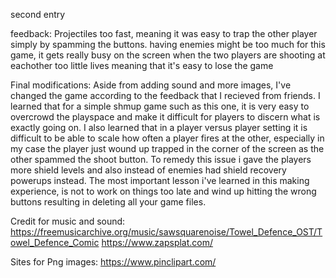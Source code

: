 second entry

feedback: 
Projectiles too fast, meaning it was easy to trap the other player simply by spamming the buttons. 
having enemies might be too much for this game, it gets really busy on the screen when the two players are shooting at eachother
too little lives meaning that it's easy to lose the game

Final modifications: 
Aside from adding sound and more images, I've changed the game according to the feedback that I recieved from friends. I learned that for a simple shmup game such as this one, it is very easy to overcrowd the playspace and make it difficult for players to discern what is exactly going on. I also learned that in a player versus player setting it is difficult to be able to scale how often a player fires at the other, especially in my case the player just wound up trapped in the corner of the screen as the other spammed the shoot button. To remedy this issue i gave the players more shield levels and also instead of enemies had shield recovery powerups instead.
The most important lesson i've learned in this making experience, is not to work on things too late and wind up hitting the wrong buttons resulting in deleting all your game files. 

Credit for music and sound:
https://freemusicarchive.org/music/sawsquarenoise/Towel_Defence_OST/Towel_Defence_Comic
https://www.zapsplat.com/

Sites for Png images:
https://www.pinclipart.com/
